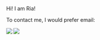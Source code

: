 <!--
**riasingh12/riasingh12** is a ✨ _special_ ✨ repository because its `README.md` (this file) appears on your GitHub profile.--> 

Hi! I am Ria!

To contact me, I would prefer email:

[<img align="left" src="https://img.icons8.com/fluent/48/000000/gmail.png"/>][email]
[<img align="left" src="https://img.icons8.com/fluent/48/000000/linkedin.png"/>][linkedin]

[email]: mailto:riasingh.rs12@gmail.com
[linkedin]: https://www.linkedin.com/in/riasingh12/







